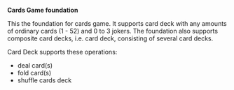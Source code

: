 **Cards Game foundation**

This the foundation for cards game.
It supports card deck with any amounts of ordinary cards (1 - 52) and 0 to 3 jokers.
The foundation also supports composite card decks, i.e. card deck, consisting of several card decks.

Card Deck supports these operations:

- deal card(s)
- fold card(s)
- shuffle cards deck
